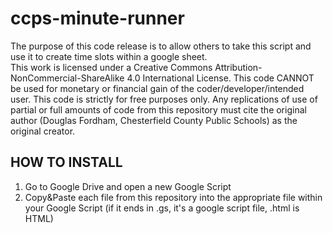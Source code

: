 # ccps-minute-runner

The purpose of this code release is to allow others to take this script and use it to create time slots within a google sheet.  
This work is licensed under a Creative Commons Attribution-NonCommercial-ShareAlike 4.0 International License.
This code CANNOT be used for monetary or financial gain of the coder/developer/intended user.  This code is strictly for free purposes only.
Any replications of use of partial or full amounts of code from this repository must cite the original author (Douglas Fordham, Chesterfield County Public Schools) as the original creator.

## HOW TO INSTALL

1) Go to Google Drive and open a new Google Script
2) Copy&Paste each file from this repository into the appropriate file within your Google Script (if it ends in .gs, it's a google script file, .html is HTML)
